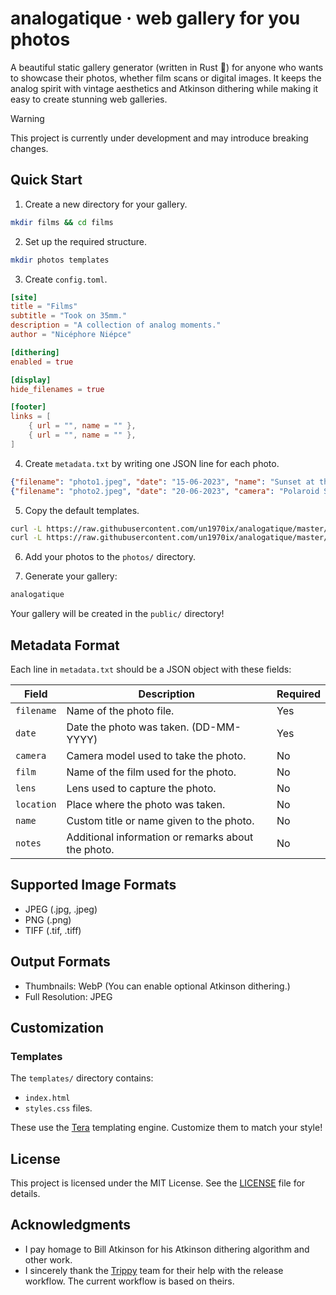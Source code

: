 # analogatique · web gallery for you photos

A beautiful static gallery generator (written in Rust 🦀) for anyone who wants to showcase their photos, whether film scans or digital images. It keeps the analog spirit with vintage aesthetics and Atkinson dithering while making it easy to create stunning web galleries.

> [!WARNING]
> This project is currently under development and may introduce breaking changes.

## Quick Start

1. Create a new directory for your gallery.

```zsh
mkdir films && cd films
```

2. Set up the required structure.

```zsh
mkdir photos templates
```

3. Create `config.toml`.

```toml
[site]
title = "Films"
subtitle = "Took on 35mm."
description = "A collection of analog moments."
author = "Nicéphore Niépce"

[dithering]
enabled = true

[display]
hide_filenames = true

[footer]
links = [
    { url = "", name = "" },
    { url = "", name = "" },
]
```

4. Create `metadata.txt` by writing one JSON line for each photo.

```json
{"filename": "photo1.jpeg", "date": "15-06-2023", "name": "Sunset at the Beach", "camera": "Canon AE-1", "film": "FUJICOLOR C200"}
{"filename": "photo2.jpeg", "date": "20-06-2023", "camera": "Polaroid SX-70", "film": "B&W SX-70"}
```

5. Copy the default templates.

```zsh
curl -L https://raw.githubusercontent.com/un1970ix/analogatique/master/templates/index.html > templates/index.html
curl -L https://raw.githubusercontent.com/un1970ix/analogatique/master/templates/styles.css > templates/styles.css
```

6. Add your photos to the `photos/` directory.

7. Generate your gallery:

```zsh
analogatique
```

Your gallery will be created in the `public/` directory!

## Metadata Format

Each line in `metadata.txt` should be a JSON object with these fields:

| Field      | Description                                        | Required |
| ---------- | -------------------------------------------------- | -------- |
| `filename` | Name of the photo file.                            | Yes      |
| `date`     | Date the photo was taken. (DD-MM-YYYY)             | Yes      |
| `camera`   | Camera model used to take the photo.               | No       |
| `film`     | Name of the film used for the photo.               | No       |
| `lens`     | Lens used to capture the photo.                    | No       |
| `location` | Place where the photo was taken.                   | No       |
| `name`     | Custom title or name given to the photo.           | No       |
| `notes`    | Additional information or remarks about the photo. | No       |

## Supported Image Formats

- JPEG (.jpg, .jpeg)
- PNG (.png)
- TIFF (.tif, .tiff)

## Output Formats

- Thumbnails: WebP (You can enable optional Atkinson dithering.)
- Full Resolution: JPEG

## Customization

### Templates

The `templates/` directory contains:
- `index.html`
- `styles.css` files.

These use the [Tera](https://keats.github.io/tera/) templating engine. Customize them to match your style!

## License

This project is licensed under the MIT License. See the [LICENSE](LICENSE) file for details.

## Acknowledgments

- I pay homage to Bill Atkinson for his Atkinson dithering algorithm and other work.
- I sincerely thank the [Trippy](https://github.com/fujiapple852/trippy) team for their help with the release workflow. The current workflow is based on theirs.
